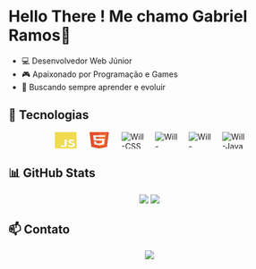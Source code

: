 # Hello There ! Me chamo Gabriel Ramos👋
- 💻 Desenvolvedor Web Júnior  
- 🎮 Apaixonado por Programação e Games  
- 🚀 Buscando sempre aprender e evoluir  

## 🚀 Tecnologias   
<p align="center">
 <div style="display: flex; justify-content: center; gap: 20px; flex-wrap: wrap;">
  <img align="center" alt="Will-Js" height="30" width="40" src="https://raw.githubusercontent.com/devicons/devicon/master/icons/javascript/javascript-plain.svg">
  <img align="center" alt="Will-HTML" height="30" width="40" src="https://raw.githubusercontent.com/devicons/devicon/master/icons/html5/html5-original.svg">
  <img align="center" alt="Will-CSS" height="30" width="40" src="https://cdn.jsdelivr.net/gh/devicons/devicon@latest/icons/css3/css3-original.svg" />
  <img align="center" alt="Will-VSCODE" height="30" width="40" src="https://cdn.jsdelivr.net/gh/devicons/devicon/icons/vscode/vscode-original.svg">
  <img align="center" alt="Will-Angular" height="30" width="40" src="https://cdn.jsdelivr.net/gh/devicons/devicon@latest/icons/angular/angular-original.svg" />
  <img align="center" alt="Will-Java" height="30" width="40" src="https://cdn.jsdelivr.net/gh/devicons/devicon@latest/icons/java/java-original.svg" />
 </div>
</p>
 

## 📊 GitHub Stats   

<div align="center">
  <img height="180em" src="https://github-readme-stats.vercel.app/api?username=gabriel22ramos&show_icons=true&theme=dark" />
  <img height="180em" src="https://github-readme-stats.vercel.app/api/top-langs/?username=gabriel22ramos&layout=compact&theme=dark" />
</div>
  
## 📫 Contato  

<div align="center">
  <a href="https://www.linkedin.com/in/gabriel-ramos-315887228/" target="_blank">
    <img src="https://img.shields.io/badge/LinkedIn-0077B5?style=for-the-badge&logo=linkedin&logoColor=white" width="200px">
  </a>
</div>
